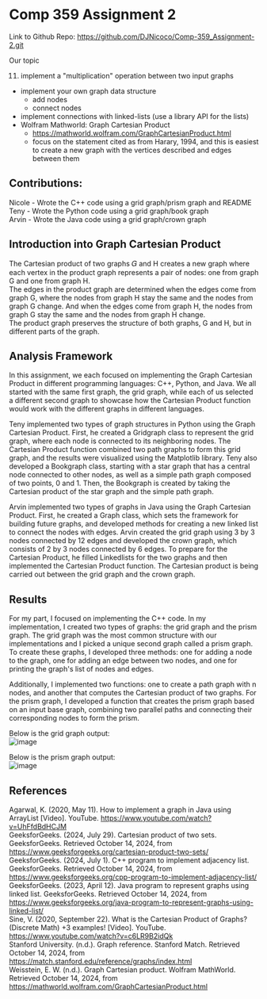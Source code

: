 # Comp 359 Assignment 2

Link to Github Repo: https://github.com/DJNicoco/Comp-359_Assignment-2.git

Our topic

11. implement a "multiplication" operation between two input graphs
  * implement your own graph data structure
    * add nodes
    * connect nodes
  * implement connections with linked-lists (use a library API for the lists)
  * Wolfram Mathworld: Graph Cartesian Product
    * https://mathworld.wolfram.com/GraphCartesianProduct.html
    * focus on the statement cited as from Harary, 1994, and this is easiest to create a new graph with the vertices described and edges between them
   
## Contributions:

Nicole - Wrote the C++ code using a grid graph/prism graph and README <br>
Teny - Wrote the Python code using a grid graph/book graph <br>
Arvin - Wrote the Java code using a grid graph/crown graph <br>

## Introduction into Graph Cartesian Product

The Cartesian product of two graphs 𝐺 and H creates a new graph where each vertex in the product graph represents a pair of nodes: one from graph G and one from graph H.<br>
The edges in the product graph are determined when the edges come from graph G, where the nodes from graph H stay the same and the nodes from graph G change. And when the edges come from graph H, the nodes from graph G stay the same and the nodes from graph H change. <br>
The product graph preserves the structure of both graphs, G and H, but in different parts of the graph. <br>

## Analysis Framework

In this assignment, we each focused on implementing the Graph Cartesian Product in different programming languages: C++, Python, and Java.  We all started with the same first graph, the grid graph, while each of us selected a different second graph to showcase how the Cartesian Product function would work with the different graphs in different languages. <br>

Teny implemented two types of graph structures in Python using the Graph Cartesian Product. First, he created a Gridgraph class to represent the grid graph, where each node is connected to its neighboring nodes. The Cartesian Product function combined two path graphs to form this grid graph, and the results were visualized using the Matplotlib library. Teny also developed a Bookgraph class, starting with a star graph that has a central node connected to other nodes, as well as a simple path graph composed of two points, 0 and 1. Then, the Bookgraph is created by taking the Cartesian product of the star graph and the simple path graph.

Arvin implemented two types of graphs in Java using the Graph Cartesian Product. First, he created a Graph class, which sets the framework for building future graphs, and developed methods for creating a new linked list to connect the nodes with edges. Arvin created the grid graph using 3 by 3 nodes connected by 12 edges and developed the crown graph, which consists of 2 by 3 nodes connected by 6 edges. To prepare for the Cartesian Product, he filled Linkedlists for the two graphs and then implemented the Cartesian Product function. The Cartesian product is being carried out between the grid graph and the crown graph.

## Results

For my part, I focused on implementing the C++ code. In my implementation, I created two types of graphs: the grid graph and the prism graph. The grid graph was the most common structure with our implementations and I picked a unique second graph called a prism graph. <br>
To create these graphs, I developed three methods: one for adding a node to the graph, one for adding an edge between two nodes, and one for printing the graph's list of nodes and edges. <br>

Additionally, I implemented two functions: one to create a path graph with n nodes, and another that computes the Cartesian product of two graphs. For the prism graph, I developed a function that creates the prism graph based on an input base graph, combining two parallel paths and connecting their corresponding nodes to form the prism.

Below is the grid graph output: <br>
![image](https://github.com/user-attachments/assets/be35dffd-1425-434d-9476-f7b7d86323b7) <br>

Below is the prism graph output: <br>
![image](https://github.com/user-attachments/assets/f56882c0-7db0-49ff-9668-d8b3c970f9ca)

## References

Agarwal, K. (2020, May 11). How to implement a graph in Java using ArrayList [Video]. YouTube. https://www.youtube.com/watch?v=UhFfdBdHCJM <br>
GeeksforGeeks. (2024, July 29). Cartesian product of two sets. GeeksforGeeks. Retrieved October 14, 2024, from https://www.geeksforgeeks.org/cartesian-product-two-sets/ <br>
GeeksforGeeks. (2024, July 1). C++ program to implement adjacency list. GeeksforGeeks. Retrieved October 14, 2024, from https://www.geeksforgeeks.org/cpp-program-to-implement-adjacency-list/ <br>
GeeksforGeeks. (2023, April 12). Java program to represent graphs using linked list. GeeksforGeeks. Retrieved October 14, 2024, from https://www.geeksforgeeks.org/java-program-to-represent-graphs-using-linked-list/ <br>
Sine, V. (2020, September 22). What is the Cartesian Product of Graphs? (Discrete Math) +3 examples! [Video]. YouTube. https://www.youtube.com/watch?v=c6LR9B2idQk <br>
Stanford University. (n.d.). Graph reference. Stanford Match. Retrieved October 14, 2024, from https://match.stanford.edu/reference/graphs/index.html <br>
Weisstein, E. W. (n.d.). Graph Cartesian product. Wolfram MathWorld. Retrieved October 14, 2024, from https://mathworld.wolfram.com/GraphCartesianProduct.html <br>




